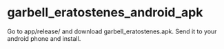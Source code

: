 # garbell_eratostenes_android_apk

Go to app/release/ and download garbell_eratostenes.apk.
Send it to your android phone and install.
